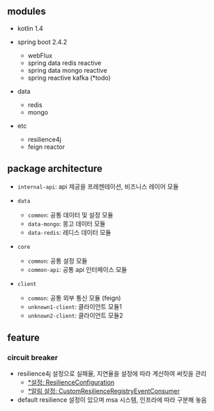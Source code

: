 ## modules
- kotlin 1.4

- spring boot 2.4.2
    - webFlux
    - spring data redis reactive
    - spring data mongo reactive
    - spring reactive kafka (*todo)
  
- data
    - redis
    - mongo

- etc
    - resilience4j
    - feign reactor
  
## package architecture
- `internal-api`: api 제공을 프레젠테이션, 비즈니스 레이어 모듈

- `data`
  - `common`: 공통 데이터 및 설정 모듈
  - `data-mongo`: 몽고 데이터 모듈
  - `data-redis`: 레디스 데이터 모듈
  
- `core`
  - `common`: 공통 설정 모듈
  - `common-api`: 공통 api 인터페이스 모듈
  
- `client`
  - `common`: 공통 외부 통신 모듈 (feign)
  - `unknown1-client`: 클라이언트 모듈1
  - `unknown2-client`: 클라이언트 모듈2

## feature
### circuit breaker
- resilience4j 설정으로 실패율, 지연율을 설정에 따라 계산하여 써킷을 관리
  - [*설정: ResilienceConfiguration](https://github.com/krrrr-b/fraud-detect-system/blob/master/internal-api/src/main/kotlin/com/skeleton/webflux/internal/api/config/resilience/ResilienceConfiguration.kt)
  - [*알림 설정: CustomResilienceRegistryEventConsumer](https://github.com/krrrr-b/fraud-detect-system/blob/master/internal-api/src/main/kotlin/com/skeleton/webflux/internal/api/config/resilience/CustomResilienceRegistryEventConsumer.kt)
- default resilience 설정이 있으며 msa 시스템, 인프라에 따라 구분해 놓음

